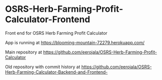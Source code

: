 # OSRS-Herb-Farming-Profit-Calculator-Frontend
Front end for OSRS Herb Farming Profit Calculator

App is running at https://blooming-mountain-72279.herokuapp.com/

Main repository at https://github.com/eerojala/OSRS-Herb-Farming-Profit-Calculator

Old repository with commit history at https://github.com/eerojala/OSRS-Herb-Farming-Calculator-Backend-and-Frontend-